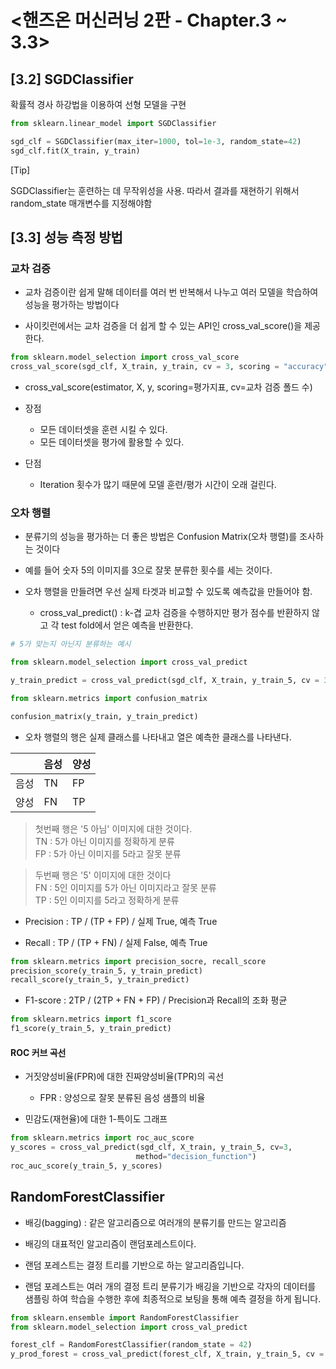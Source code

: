 # <핸즈온 머신러닝 2판 - Chapter.3 ~ 3.3>

## [3.2] SGDClassifier
확률적 경사 하강법을 이용하여 선형 모델을 구현

```python
from sklearn.linear_model import SGDClassifier

sgd_clf = SGDClassifier(max_iter=1000, tol=1e-3, random_state=42)
sgd_clf.fit(X_train, y_train)
```
[Tip]

SGDClassifier는 훈련하는 데 무작위성을 사용. 따라서 결과를 재현하기 위해서 random_state 매개변수를 지정해야함


## [3.3] 성능 측정 방법

### 교차 검증
* 교차 검증이란 쉽게 말해 데이터를 여러 번 반복해서 나누고 여러 모델을 학습하여 성능을 평가하는 방법이다

* 사이킷런에서는 교차 검증을 더 쉽게 할 수 있는 API인 cross_val_score()을 제공한다.

```python
from sklearn.model_selection import cross_val_score
cross_val_score(sgd_clf, X_train, y_train, cv = 3, scoring = "accuracy")
```

* cross_val_score(estimator, X, y, scoring=평가지표, cv=교차 검증 폴드 수) 

* 장점 
    * 모든 데이터셋을 훈련 시킬 수 있다. 
    * 모든 데이터셋을 평가에 활용할 수 있다.

* 단점
    * Iteration 횟수가 많기 때문에 모델 훈련/평가 시간이 오래 걸린다.

### 오차 행렬
* 분류기의 성능을 평가하는 더 좋은 방법은 Confusion Matrix(오차 행렬)를 조사하는 것이다

* 예를 들어 숫자 5의 이미지를 3으로 잘못 분류한 횟수를 세는 것이다.

* 오차 행렬을 만들려면 우선 실제 타겟과 비교할 수 있도록 예측값을 만들어야 함. 
    * cross_val_predict() : k-겹 교차 검증을 수행하지만 평가 점수를 반환하지 않고 각 test fold에서 얻은 예측을 반환한다. 

```python
# 5가 맞는지 아닌지 분류하는 예시

from sklearn.model_selection import cross_val_predict

y_train_predict = cross_val_predict(sgd_clf, X_train, y_train_5, cv = 3) 

from sklearn.metrics import confusion_matrix

confusion_matrix(y_train, y_train_predict)
```
* 오차 행렬의 행은 실제 클래스를 나타내고 열은 예측한 클래스를 나타낸다. 


||음성|양성|
|---|---|---|
|음성|TN|FP|
|양성|FN|TP|


>첫번째 행은 '5 아님' 이미지에 대한 것이다.<br/>
TN : 5가 아닌 이미지를 정확하게 분류<br/>
FP : 5가 아닌 이미지를 5라고 잘못 분류



>두번째 행은 '5' 이미지에 대한 것이다<br/>
FN : 5인 이미지를 5가 아닌 이미지라고 잘못 분류<br/>
TP : 5인 이미지를 5라고 정확하게 분류

* Precision : TP / (TP + FP) / 실제 True, 예측 True

* Recall : TP / (TP + FN) / 실제 False, 예측 True

```python
from sklearn.metrics import precision_socre, recall_score
precision_score(y_train_5, y_train_predict)
recall_score(y_train_5, y_train_predict)
```

* F1-score : 2TP / (2TP + FN + FP) / Precision과 Recall의 조화 평균

```python
from sklearn.metrics import f1_score
f1_score(y_train_5, y_train_predict)
```

#### ROC 커브 곡선
* 거짓양성비율(FPR)에 대한 진짜양성비율(TPR)의 곡선
    * FPR : 양성으로 잘못 분류된 음성 샘플의 비율


* 민감도(재현율)에 대한 1-특이도 그래프

```python
from sklearn.metrics import roc_auc_score
y_scores = cross_val_predict(sgd_clf, X_train, y_train_5, cv=3,
                            method="decision_function") 
roc_auc_score(y_train_5, y_scores)
```

## RandomForestClassifier
* 배깅(bagging) : 같은 알고리즘으로 여러개의 분류기를 만드는 알고리즘

* 배깅의 대표적인 알고리즘이 랜덤포레스트이다.

* 랜덤 포레스트는 결정 트리를 기반으로 하는 알고리즘입니다. 

* 랜덤 포레스트는 여러 개의 결정 트리 분류기가 배깅을 기반으로 각자의 데이터를 샘플링 하여 학습을 수행한 후에 최종적으로 보팅을 통해 예측 결정을 하게 됩니다.
```python
from sklearn.ensemble import RandomForestClassifier
from sklearn.model_selection import cross_val_predict

forest_clf = RandomForestClassifier(random_state = 42)
y_prod_forest = cross_val_predict(forest_clf, X_train, y_train_5, cv = 3, method = "predict_proba" )
```
